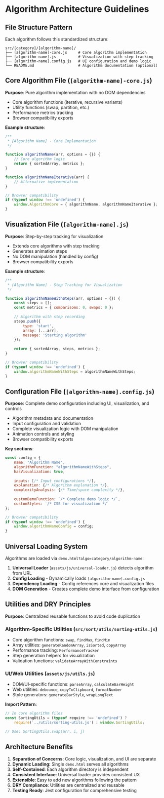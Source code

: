 # Algorithm Architecture Guidelines

## File Structure Pattern

Each algorithm follows this standardized structure:

```
src/[category]/[algorithm-name]/
├── [algorithm-name]-core.js     # Core algorithm implementation
├── [algorithm-name].js          # Visualization with step tracking
├── [algorithm-name].config.js   # UI configuration and demo logic
└── README.md                    # Algorithm documentation (optional)
```

## Core Algorithm File (`[algorithm-name]-core.js`)

**Purpose**: Pure algorithm implementation with no DOM dependencies

- Core algorithm functions (iterative, recursive variants)
- Utility functions (swap, partition, etc.)
- Performance metrics tracking
- Browser compatibility exports

**Example structure**:
```javascript
/**
 * [Algorithm Name] - Core Implementation
 */

function algorithmName(arr, options = {}) {
    // Core algorithm logic
    return { sortedArray, metrics };
}

function algorithmNameIterative(arr) {
    // Alternative implementation
}

// Browser compatibility
if (typeof window !== 'undefined') {
    window.AlgorithmCore = { algorithmName, algorithmNameIterative };
}
```

## Visualization File (`[algorithm-name].js`)

**Purpose**: Step-by-step tracking for visualization

- Extends core algorithms with step tracking
- Generates animation steps
- No DOM manipulation (handled by config)
- Browser compatibility exports

**Example structure**:
```javascript
/**
 * [Algorithm Name] - Step Tracking for Visualization
 */

function algorithmNameWithSteps(arr, options = {}) {
    const steps = [];
    const metrics = { comparisons: 0, swaps: 0 };
    
    // Algorithm with step recording
    steps.push({
        type: 'start',
        array: [...arr],
        message: 'Starting algorithm'
    });
    
    return { sortedArray, steps, metrics };
}

// Browser compatibility
if (typeof window !== 'undefined') {
    window.algorithmNameWithSteps = algorithmNameWithSteps;
}
```

## Configuration File (`[algorithm-name].config.js`)

**Purpose**: Complete demo configuration including UI, visualization, and controls

- Algorithm metadata and documentation
- Input configuration and validation
- Complete visualization logic with DOM manipulation
- Animation controls and styling
- Browser compatibility exports

**Key sections**:
```javascript
const config = {
    name: "Algorithm Name",
    algorithmFunction: "algorithmNameWithSteps",
    hasVisualization: true,
    
    inputs: [/* Input configurations */],
    explanation: {/* Algorithm explanation */},
    complexityAnalysis: {/* Time/space complexity */},
    
    customDemoFunction: `/* Complete demo logic */`,
    customStyles: `/* CSS for visualization */`
};

// Browser compatibility
if (typeof window !== 'undefined') {
    window.algorithmNameConfig = config;
}
```

## Universal Loading System

Algorithms are loaded via `demo.html?algo=category/algorithm-name`:

1. **Universal Loader** (`assets/js/universal-loader.js`) detects algorithm from URL
2. **Config Loading** - Dynamically loads `[algorithm-name].config.js`
3. **Dependency Loading** - Config references core and visualization files
4. **DOM Generation** - Creates complete demo interface from configuration

## Utilities and DRY Principles

**Purpose**: Centralized reusable functions to avoid code duplication

### Algorithm-Specific Utilities (`src/sort/utils/sorting-utils.js`)
- Core algorithm functions: `swap`, `findMax`, `findMin`
- Array utilities: `generateRandomArray`, `isSorted`, `copyArray`
- Performance tracking: `PerformanceTracker`
- Step generation helpers for visualization
- Validation functions: `validateArrayWithConstraints`

### UI/Web Utilities (`assets/js/utils.js`)
- DOM/UI-specific functions: `parseArray`, `calculateBarHeight`
- Web utilities: `debounce`, `copyToClipboard`, `formatNumber`
- Style generators: `generateBarStyle`, `wrapLongText`

**Import Pattern**:
```javascript
// In core algorithm files
const SortingUtils = (typeof require !== 'undefined') ? 
    require('../utils/sorting-utils.js') : window.SortingUtils;

// Use: SortingUtils.swap(arr, i, j)
```

## Architecture Benefits

1. **Separation of Concerns**: Core logic, visualization, and UI are separate
2. **Dynamic Loading**: Single `demo.html` serves all algorithms
3. **Self-Contained**: Each algorithm directory is independent
4. **Consistent Interface**: Universal loader provides consistent UX
5. **Extensible**: Easy to add new algorithms following the pattern
6. **DRY Compliance**: Utilities are centralized and reusable
7. **Testing Ready**: Jest configuration for comprehensive testing
